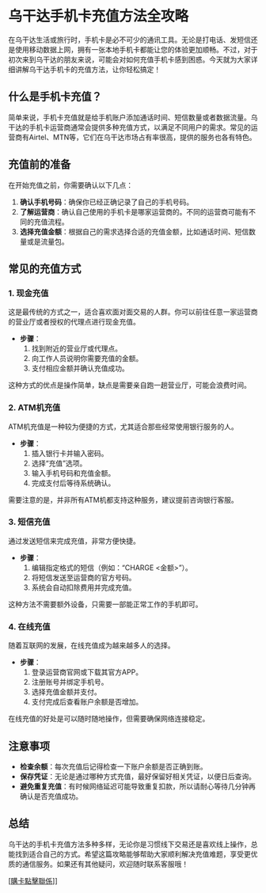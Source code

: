 # 乌干达手机卡充值方法全攻略

在乌干达生活或旅行时，手机卡是必不可少的通讯工具。无论是打电话、发短信还是使用移动数据上网，拥有一张本地手机卡都能让您的体验更加顺畅。不过，对于初次来到乌干达的朋友来说，可能会对如何充值手机卡感到困惑。今天就为大家详细讲解乌干达手机卡的充值方法，让你轻松搞定！

## 什么是手机卡充值？

简单来说，手机卡充值就是给手机账户添加通话时间、短信数量或者数据流量。乌干达的手机卡运营商通常会提供多种充值方式，以满足不同用户的需求。常见的运营商有Airtel、MTN等，它们在乌干达市场占有率很高，提供的服务也各有特色。

## 充值前的准备

在开始充值之前，你需要确认以下几点：

1. **确认手机号码**：确保你已经正确记录了自己的手机号码。
2. **了解运营商**：确认自己使用的手机卡是哪家运营商的。不同的运营商可能有不同的充值流程。
3. **选择充值金额**：根据自己的需求选择合适的充值金额，比如通话时间、短信数量或是流量包。

## 常见的充值方式

### 1. 现金充值

这是最传统的方式之一，适合喜欢面对面交易的人群。你可以前往任意一家运营商的营业厅或者授权的代理点进行现金充值。

- **步骤**：
  1. 找到附近的营业厅或代理点。
  2. 向工作人员说明你需要充值的金额。
  3. 支付相应金额并确认充值成功。

这种方式的优点是操作简单，缺点是需要亲自跑一趟营业厅，可能会浪费时间。

### 2. ATM机充值

ATM机充值是一种较为便捷的方式，尤其适合那些经常使用银行服务的人。

- **步骤**：
  1. 插入银行卡并输入密码。
  2. 选择“充值”选项。
  3. 输入手机号码和充值金额。
  4. 完成支付后等待系统确认。

需要注意的是，并非所有ATM机都支持这种服务，建议提前咨询银行客服。

### 3. 短信充值

通过发送短信来完成充值，非常方便快捷。

- **步骤**：
  1. 编辑指定格式的短信（例如：“CHARGE <金额>”）。
  2. 将短信发送至运营商的官方号码。
  3. 系统会自动扣除费用并完成充值。

这种方法不需要额外设备，只需要一部能正常工作的手机即可。

### 4. 在线充值

随着互联网的发展，在线充值成为越来越多人的选择。

- **步骤**：
  1. 登录运营商官网或下载其官方APP。
  2. 注册账号并绑定手机号。
  3. 选择充值金额并支付。
  4. 支付完成后查看账户余额是否增加。

在线充值的好处是可以随时随地操作，但需要确保网络连接稳定。

## 注意事项

- **检查余额**：每次充值后记得检查一下账户余额是否正确到账。
- **保存凭证**：无论是通过哪种方式充值，最好保留好相关凭证，以便日后查询。
- **避免重复充值**：有时候网络延迟可能导致重复扣款，所以请耐心等待几分钟再确认是否充值成功。

## 总结

乌干达的手机卡充值方法多种多样，无论你是习惯线下交易还是喜欢线上操作，总能找到适合自己的方式。希望这篇攻略能够帮助大家顺利解决充值难题，享受更优质的通信服务。如果还有其他疑问，欢迎随时联系客服哦！

[[購卡點擊聯係](https://t.me/s/esim1088)]]